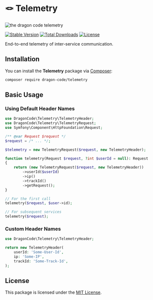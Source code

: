 # 🪢 Telemetry

![the dragon code telemetry](https://preview.dragon-code.pro/the%20dragon%20code/telemetry.svg?brand=php&mode=auto)

[![Stable Version][badge_stable]][link_packagist]
[![Total Downloads][badge_downloads]][link_packagist]
[![License][badge_license]][link_license]

End-to-end telemetry of inter-service communication.

## Installation

You can install the **Telemetry** package via [Composer](https://getcomposer.org):

```Bash
composer require dragon-code/telemetry
```

## Basic Usage

### Using Default Header Names

```php
use DragonCode\Telemetry\TelemetryHeader;
use DragonCode\Telemetry\TelemetryRequest;
use Symfony\Component\HttpFoundation\Request;

/** @var Request $request */
$request = /* ... */;

$telemetry = new TelemetryRequest($request, new TelemetryHeader);

function telemetry(Request $request, ?int $userId = null): Request
{
    return (new TelemetryRequest($request, new TelemetryHeader))
        ->userId($userId)
        ->ip()
        ->trackId()
        ->getRequest();
}

// For the first call
telemetry($request, $user->id);

// For subsequent services
telemetry($request);
```

### Custom Header Names

```php
use DragonCode\Telemetry\TelemetryHeader;

return new TelemetryHeader(
    userId: 'Some-User-Id',
    ip: 'Some-IP',
    trackId: 'Some-Track-Id',
);
```

## License

This package is licensed under the [MIT License](LICENSE).


[badge_downloads]:      https://img.shields.io/packagist/dt/dragon-code/telemetry.svg?style=flat-square

[badge_license]:        https://img.shields.io/packagist/l/dragon-code/telemetry.svg?style=flat-square

[badge_stable]:         https://img.shields.io/github/v/release/TheDragonCode/telemetry?label=packagist&style=flat-square

[link_license]:         LICENSE

[link_packagist]:       https://packagist.org/packages/dragon-code/telemetry
